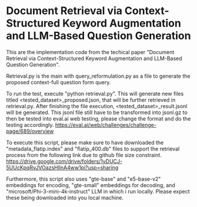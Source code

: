 # Document Retrieval via Context-Structured Keyword Augmentation and LLM-Based Question Generation

This are the implementation code from the techical paper "Document Retrieval via Context-Structured Keyword Augmentation and LLM-Based Question Generation".

Retrieval.py is the main with query_reformulation.py as a file to generate the proposed context-full question form query.

To run the test, execute "python retrieval.py". This will generate new files titled <tested_dataset>_proposed.json, that will be further retrieved in retrieval.py. After finishing the file execution, <tested_dataset>_result.jsonl will be generated. This jsonl file still have to be transformed into jsonl.gz to then be tested into eval.ai web testing, please change the format and do the testing accordingly.
https://eval.ai/web/challenges/challenge-page/689/overview

To execute this script, please make sure to have downloaded the "metadata_flatip.index" and "flatip_400.db" files to support the retrieval process from the following link due to github file size constraint.
https://drive.google.com/drive/folders/1yDUCJ-5UUcKpqRvJVOazsHllnA4ww1pi?usp=sharing

Furthermore, this script also uses "gte-base" and "e5-base-v2" embeddings for encoding, "gte-small" embeddings for decoding, and "microsoft/Phi-3-mini-4k-instruct" LLM in which i run locally. Please expect these being downloaded into you local machine.

